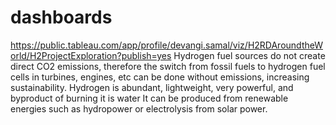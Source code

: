 # dashboards
https://public.tableau.com/app/profile/devangi.samal/viz/H2RDAroundtheWorld/H2ProjectExploration?publish=yes
Hydrogen fuel sources do not create direct CO2 emissions, therefore the switch from fossil fuels to hydrogen fuel cells in turbines, engines, etc can be done without emissions, increasing sustainability. Hydrogen is abundant, lightweight, very powerful, and byproduct of burning it is water It can be produced from renewable energies such as hydropower or electrolysis from solar power. 
